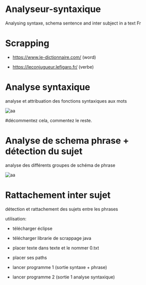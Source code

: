# Analyseur-syntaxique

Analysing syntaxe, schema sentence and inter subject in a text Fr


<h1> Scrapping </h1>

 - https://www.le-dictionnaire.com/ (word)
 
 - https://leconjugueur.lefigaro.fr/ (verbe)
 
 
<h1> Analyse syntaxique</h1>
 
 analyse et attribuation des fonctions syntaxiques aux mots
 
![aa](https://user-images.githubusercontent.com/54853371/83953960-267a9900-a845-11ea-8c8f-2f0da2541677.png)

#décommentez cela, commentez le reste.

 
<h1> Analyse de schema phrase + détection du sujet</h1>
 
 analyse des différents groupes de schéma de phrase
 
 ![aa](https://user-images.githubusercontent.com/54853371/83953983-575ace00-a845-11ea-9f1e-965291ea2321.png)
 
<h1> Rattachement inter sujet</h1>
 
détection et rattachement des sujets entre les phrases


utilisation:

- télécharger éclipse

- télécharger librarie de scrappage java

- placer texte dans texte et le nommer 0.txt

- placer ses paths

- lancer programme 1 (sortie syntaxe + phrase)

- lancer programme 2 (sortie 1 analyse syntaxique)


